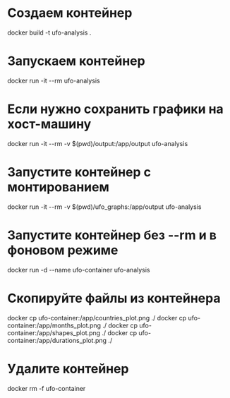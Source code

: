 # Создаем контейнер 
docker build -t ufo-analysis .

# Запускаем контейнер 
docker run -it --rm ufo-analysis

# Если нужно сохранить графики на хост-машину
docker run -it --rm -v $(pwd)/output:/app/output ufo-analysis

# Запустите контейнер с монтированием
docker run -it --rm -v $(pwd)/ufo_graphs:/app/output ufo-analysis


# Запустите контейнер без --rm и в фоновом режиме
docker run -d --name ufo-container ufo-analysis

# Скопируйте файлы из контейнера
docker cp ufo-container:/app/countries_plot.png ./
docker cp ufo-container:/app/months_plot.png ./
docker cp ufo-container:/app/shapes_plot.png ./
docker cp ufo-container:/app/durations_plot.png ./

# Удалите контейнер
docker rm -f ufo-container
